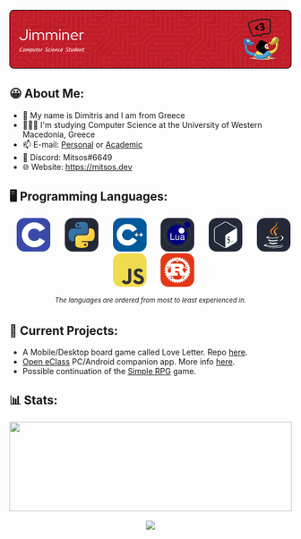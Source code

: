 <!-- https://leviarista.github.io/github-profile-header-generator -->
<div>
    <p align="center">
        <img src=./banner.png>
    </p>
</div>

## 😀 About Me:

- 👋 My name is Dimitris and I am from Greece
- 👨🏽‍🎓 I'm studying Computer Science at the University of Western Macedonia, Greece
- 📫 E-mail: [Personal](jimminer2003@gmail.com) or [Academic](cs04502@uowm.gr)
- 💬 Discord: Mitsos#6649
- 🌐 Website: https://mitsos.dev

<!-- https://skillicons.dev/icons?i=python -->
## 🖥️ Programming Languages:
<div>
  <p align="center">
    <!--  C  -->
    &ensp;
    <img title=C src=./c.svg width=60 height=60>
    &ensp;
    <!--  Python  -->
    &ensp;
    <img title=Python src=./python.svg width=60 height=60>
    &ensp;
    <!--  C++  -->
    &ensp;
    <img title=C++ src=./cpp.svg width=60 height=60>
    &ensp;
    <!--  Lua  -->
    &ensp;
    <img title=Lua src=./lua.svg width=60 height=60>
    &ensp;
    <!--  Bash  -->
    &ensp;
    <img title=Bash src=./bash.svg width=60 height=60>
    &ensp;
    <!--  Java  -->
    &ensp;
    <img title=Java src=./java.svg width=60 height=60>
    &ensp;
    <!--  JavaScript  -->
    &ensp;
    <img title=JavaScript src=./js.svg width=60 height=60>
    &ensp;
    <!--  Rust  -->
    &ensp;
    <img title=Rust src=./rust.svg width=60 height=60>
    &ensp;
  </p>
  
  <p align="center">
      <sup><em>The languages are ordered from most to least experienced in.</em></sup>
  </p>
</div>


## 🔌 Current Projects:
-  A Mobile/Desktop board game called Love Letter. Repo [here](https://github.com/georgen2003/Love-Letter).
-  [Open eClass](https://www.openeclass.org/) PC/Android companion app. More info [here](https://jimminer.github.io/open-eclass-companion/).
-  Possible continuation of the [Simple RPG](https://github.com/Jimminer/simple-rpg) game.

## 📊 Stats:
<div>
  <img src=https://github-readme-stats.vercel.app/api/top-langs/?username=jimminer&layout=compact&theme=github_dark style="object-fit: cover; width: 100%; height: 160px;">
  
  <p align="center">
    <img src=https://komarev.com/ghpvc/?username=jimminer&style=for-the-badge&color=c90e0e&label=Profile+Visits style="width: 200px; height: auto;">
  </p>
</div>
